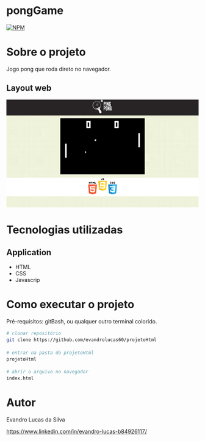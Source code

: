 # pongGame
[![NPM](https://img.shields.io/npm/l/react)](https://github.com/evandrolucas60) 

# Sobre o projeto

Jogo pong que roda direto no navegador. 

## Layout web
![Mobile 1](https://github.com/evandrolucas60/readme-assets-repository/blob/main/PingPong.gif)

# Tecnologias utilizadas

## Application
- HTML
- CSS
- Javascrip

# Como executar o projeto

Pré-requisitos:
 gitBash, ou qualquer outro terminal colorido.

```bash
# clonar repositório
git clone https://github.com/evandrolucas60/projetoHtml

# entrar na pasta do projetoHtml
projetoHtml

# abrir o arquivo no navegador
index.html 
```

# Autor

Evandro Lucas da Silva

https://www.linkedin.com/in/evandro-lucas-b84926117/



